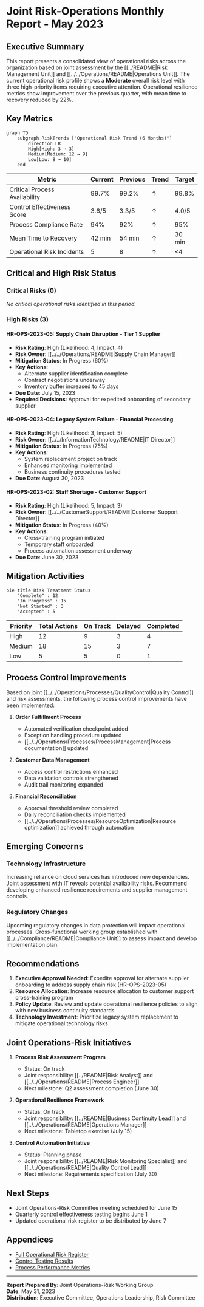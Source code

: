 # Joint Risk-Operations Monthly Report - May 2023

## Executive Summary

This report presents a consolidated view of operational risks across the organization based on joint assessment by the [[../README|Risk Management Unit]] and [[../../Operations/README|Operations Unit]]. The current operational risk profile shows a **Moderate** overall risk level with three high-priority items requiring executive attention. Operational resilience metrics show improvement over the previous quarter, with mean time to recovery reduced by 22%.

## Key Metrics

```mermaid
graph TD
    subgraph RiskTrends ["Operational Risk Trend (6 Months)"]
        direction LR
        High[High: 3 → 3]
        Medium[Medium: 12 → 9]
        Low[Low: 8 → 10]
    end
```

| Metric | Current | Previous | Trend | Target |
|--------|---------|----------|-------|--------|
| Critical Process Availability | 99.7% | 99.2% | ↑ | 99.8% |
| Control Effectiveness Score | 3.6/5 | 3.3/5 | ↑ | 4.0/5 |
| Process Compliance Rate | 94% | 92% | ↑ | 95% |
| Mean Time to Recovery | 42 min | 54 min | ↑ | 30 min |
| Operational Risk Incidents | 5 | 8 | ↑ | <4 |

## Critical and High Risk Status

### Critical Risks (0)

*No critical operational risks identified in this period.*

### High Risks (3)

#### HR-OPS-2023-05: Supply Chain Disruption - Tier 1 Supplier
- **Risk Rating**: High (Likelihood: 4, Impact: 4)
- **Risk Owner**: [[../../Operations/README|Supply Chain Manager]]
- **Mitigation Status**: In Progress (60%)
- **Key Actions**:
  - Alternate supplier identification complete
  - Contract negotiations underway
  - Inventory buffer increased to 45 days
- **Due Date**: July 15, 2023
- **Required Decisions**: Approval for expedited onboarding of secondary supplier

#### HR-OPS-2023-04: Legacy System Failure - Financial Processing
- **Risk Rating**: High (Likelihood: 3, Impact: 5)
- **Risk Owner**: [[../../InformationTechnology/README|IT Director]]
- **Mitigation Status**: In Progress (75%)
- **Key Actions**:
  - System replacement project on track
  - Enhanced monitoring implemented
  - Business continuity procedures tested
- **Due Date**: August 30, 2023

#### HR-OPS-2023-02: Staff Shortage - Customer Support
- **Risk Rating**: High (Likelihood: 5, Impact: 3)
- **Risk Owner**: [[../../CustomerSupport/README|Customer Support Director]]
- **Mitigation Status**: In Progress (40%)
- **Key Actions**:
  - Cross-training program initiated
  - Temporary staff onboarded
  - Process automation assessment underway
- **Due Date**: June 30, 2023

## Mitigation Activities

```mermaid
pie title Risk Treatment Status
    "Complete" : 12
    "In Progress" : 15
    "Not Started" : 3
    "Accepted" : 5
```

| Priority | Total Actions | On Track | Delayed | Completed |
|----------|---------------|----------|---------|-----------|
| High | 12 | 9 | 3 | 4 |
| Medium | 18 | 15 | 3 | 7 |
| Low | 5 | 5 | 0 | 1 |

## Process Control Improvements

Based on joint [[../../Operations/Processes/QualityControl|Quality Control]] and risk assessments, the following process control improvements have been implemented:

1. **Order Fulfillment Process**
   - Automated verification checkpoint added
   - Exception handling procedure updated
   - [[../../Operations/Processes/ProcessManagement|Process documentation]] updated

2. **Customer Data Management**
   - Access control restrictions enhanced
   - Data validation controls strengthened
   - Audit trail monitoring expanded

3. **Financial Reconciliation**
   - Approval threshold review completed
   - Daily reconciliation checks implemented
   - [[../../Operations/Processes/ResourceOptimization|Resource optimization]] achieved through automation

## Emerging Concerns

### Technology Infrastructure
Increasing reliance on cloud services has introduced new dependencies. Joint assessment with IT reveals potential availability risks. Recommend developing enhanced resilience requirements and supplier management controls.

### Regulatory Changes
Upcoming regulatory changes in data protection will impact operational processes. Cross-functional working group established with [[../../Compliance/README|Compliance Unit]] to assess impact and develop implementation plan.

## Recommendations

1. **Executive Approval Needed**: Expedite approval for alternate supplier onboarding to address supply chain risk (HR-OPS-2023-05)
2. **Resource Allocation**: Increase resource allocation to customer support cross-training program
3. **Policy Update**: Review and update operational resilience policies to align with new business continuity standards
4. **Technology Investment**: Prioritize legacy system replacement to mitigate operational technology risks

## Joint Operations-Risk Initiatives

1. **Process Risk Assessment Program**
   - Status: On track
   - Joint responsibility: [[../README|Risk Analyst]] and [[../../Operations/README|Process Engineer]]
   - Next milestone: Q2 assessment completion (June 30)

2. **Operational Resilience Framework**
   - Status: On track
   - Joint responsibility: [[../README|Business Continuity Lead]] and [[../../Operations/README|Operations Manager]]
   - Next milestone: Tabletop exercise (July 15)

3. **Control Automation Initiative**
   - Status: Planning phase
   - Joint responsibility: [[../README|Risk Monitoring Specialist]] and [[../../Operations/README|Quality Control Lead]]
   - Next milestone: Requirements specification (July 30)

## Next Steps

- Joint Operations-Risk Committee meeting scheduled for June 15
- Quarterly control effectiveness testing begins June 1
- Updated operational risk register to be distributed by June 7

## Appendices

- [Full Operational Risk Register](#)
- [Control Testing Results](#)
- [Process Performance Metrics](#)

---

**Report Prepared By**: Joint Operations-Risk Working Group  
**Date**: May 31, 2023  
**Distribution**: Executive Committee, Operations Leadership, Risk Committee 